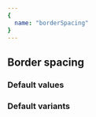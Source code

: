 ```yaml
---
{
  name: "borderSpacing"
}
---
```


## Border spacing

### Default values
<!-- defaults.values.start -->

<!-- defaults.values.end -->


### Default variants
<!-- defaults.variants.start -->

<!-- defaults.variants.end -->

